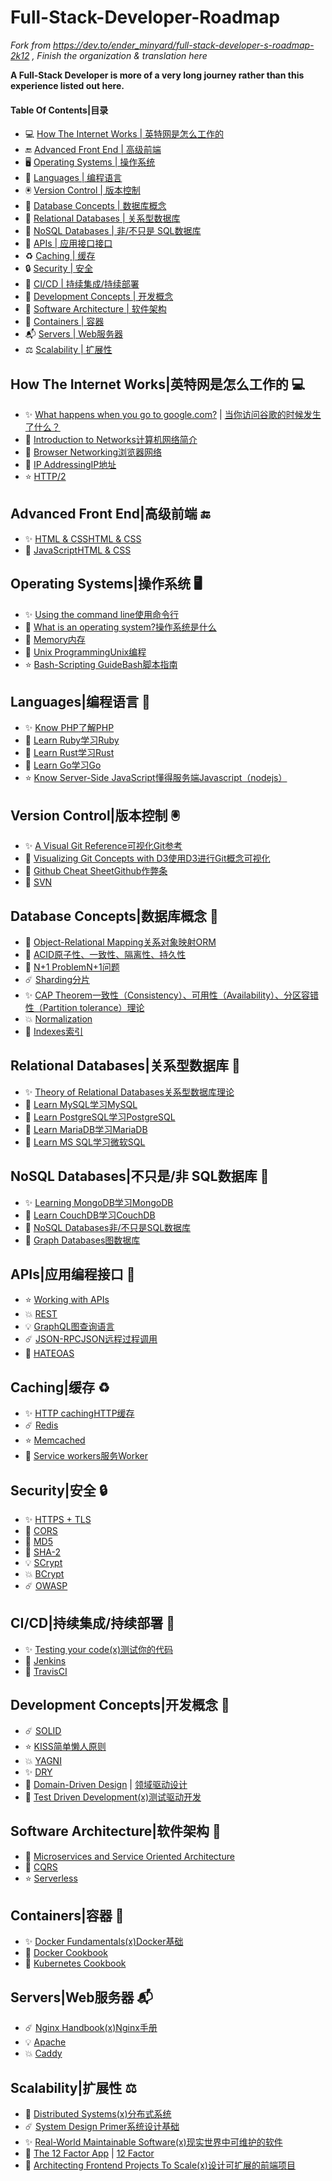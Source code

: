 # Full-Stack-Developer-Roadmap
 
 *Fork from https://dev.to/ender_minyard/full-stack-developer-s-roadmap-2k12 , Finish the organization & translation here*

**A Full-Stack Developer is more of a very long journey rather than this experience listed out here.**

#### Table Of Contents|目录

+ 💻 [How The Internet Works | 英特网是怎么工作的](#how-the-internet-works-)
+ 🔚 [Advanced Front End | 高级前端](#advanced-front-end-)
+ 🖥 [Operating Systems | 操作系统](#operatin-systems-)
+ 📕 [Languages | 编程语言](#languages-)
+ 🖲 [Version Control | 版本控制](#version-control-)
+ 📓 [Database Concepts | 数据库概念](#database-concepts-)
+ 📔 [Relational Databases | 关系型数据库](#relational-databases-)
+ 📗 [NoSQL Databases | 非/不只是 SQL数据库](#nosql-databases-)
+ 📨 [APIs | 应用接口接口](#apis-)
+ ♻️  [Caching | 缓存](#caching-)
+ 🔒 [Security | 安全](#security-)
+ 🧪 [CI/CD | 持续集成/持续部署](#ci-cd)
+ 📙 [Development Concepts | 开发概念](#development-concepts-)
+ 🏯 [Software Architecture | 软件架构](#software-architecture-)
+ 🧊 [Containers | 容器](#containers-)
+ 📬 [Servers | Web服务器](#servers-)
+ ⚖️ [Scalability | 扩展性](#scalability-)

## How The Internet Works|英特网是怎么工作的 💻

+ ✨ [What happens when you go to google.com?](./contents/what-happens-when-you-go-to-google-com.rst) | [当你访问谷歌的时候发生了什么？](./contents/what-happens-when-you-go-to-google-com_zh.rst)
+ 🎉 [Introduction to Networks](https://ocw.mit.edu/courses/electrical-engineering-and-computer-science/6-02-introduction-to-eecs-ii-digital-communication-systems-fall-2012/readings/)[计算机网络简介](https://www.bilibili.com/video/BV1c4411d7jb)
+ 💫 [Browser Networking](https://hpbn.co/)[浏览器网络]()
+ 🎊 [IP Addressing](https://pages.di.unipi.it/ricci/501302.pdf)[IP地址]()
+ ⭐️ [HTTP/2](https://daniel.haxx.se/http2/)[]()

## Advanced Front End|高级前端 🔚

+ ✨ [HTML & CSS](https://learn.shayhowe.com/advanced-html-css/)[HTML & CSS]()
+ 💫 [JavaScript](https://github.com/getify/You-Dont-Know-JS)[HTML & CSS]()

## Operating Systems|操作系统 🖥

+ ✨ [Using the command line](https://launchschool.com/books/command_line)[使用命令行]()
+ 🎉 [What is an operating system?](http://markburgess.org/os/os.pdf)[操作系统是什么](https://www.bilibili.com/video/BV1js411b7vg)
+ 💫 [Memory](https://www.akkadia.org/drepper/cpumemory.pdf)[内存](https://www.bilibili.com/video/BV1js411b7vg)
+ 🎊 [Unix Programming](http://catb.org/esr/writings/taoup/html/)[Unix编程]()
+ ⭐️ [Bash-Scripting Guide](https://tldp.org/LDP/abs/html/)[Bash脚本指南]()

## Languages|编程语言 📕

+ ✨ [Know PHP](https://en.wikibooks.org/wiki/PHP_Programming)[了解PHP]()
+ 🎉 [Learn Ruby](https://www.rubyguides.com/ruby-tutorial/)[学习Ruby]()
+ 💫 [Learn Rust](https://doc.rust-lang.org/stable/rust-by-example/)[学习Rust]()
+ 🎊 [Learn Go](https://gobyexample.com/)[学习Go]()
+ ⭐️ [Know Server-Side JavaScript](https://github.com/maxogden/art-of-node)[懂得服务端Javascript（nodejs）]()

## Version Control|版本控制 🖲

+ ✨ [A Visual Git Reference](https://marklodato.github.io/visual-git-guide/index-en.html)[可视化Git参考](https://marklodato.github.io/visual-git-guide/index-zh-cn.html)
+ 🎉 [Visualizing Git Concepts with D3](https://onlywei.github.io/explain-git-with-d3/#)[使用D3进行Git概念可视化]()
+ 💫 [Github Cheat Sheet](https://github.com/tiimgreen/github-cheat-sheet)[Github作弊条]()
+ 🎊 [SVN](https://dev.to/rajbdilip/quick-svn-guide-for-git-users-svn-the-git-way-26al)[]()

## Database Concepts|数据库概念 📓

+ 🌟 [Object-Relational Mapping](https://dev.to/nielsenjared/what-is-object-relational-mapping-how-to-roll-your-own-javascript-orm-4ni3)[关系对象映射ORM]()
+ 🎉 [ACID](https://neo4j.com/blog/acid-vs-base-consistency-models-explained/)[原子性、一致性、隔离性、持久性]()
+ 💫 [N+1 Problem](https://medium.com/@bretdoucette/n-1-queries-and-how-to-avoid-them-a12f02345be5)[N+1问题]()
+ ☄️ [Sharding](https://www.digitalocean.com/community/tutorials/understanding-database-sharding)[分片]()
+ ✨ [CAP Theorem](http://www.julianbrowne.com/article/brewers-cap-theorem)[一致性（Consistency）、可用性（Availability）、分区容错性（Partition tolerance）理论]()
+ 💥 [Normalization](https://dev.to/nexttech/database-normalization-explained-5b1a)[]()
+ 🌟 [Indexes](https://dev.to/helenanders26/sql-series-speed-up-your-queries-with-indexes-3c83)[索引]()

## Relational Databases|关系型数据库 📔

+ ✨ [Theory of Relational Databases](https://web.cecs.pdx.edu/~maier/TheoryBook/TRD.html)[关系型数据库理论]()
+ 🎉 [Learn MySQL](https://www.techotopia.com/index.php/MySQL_Essentials)[学习MySQL]()
+ 💫 [Learn PostgreSQL](https://www.syncfusion.com/ebooks/postgres)[学习PostgreSQL]()
+ 🎊 [Learn MariaDB](https://www.tutorialspoint.com/mariadb/index.htm)[学习MariaDB]()
+ 🌟 [Learn MS SQL](https://www.tutorialspoint.com/ms_sql_server/index.htm)[学习微软SQL]()

## NoSQL Databases|不只是/非 SQL数据库 📗

+ ✨ [Learning MongoDB](https://github.com/evanlucas/learnyoumongo)[学习MongoDB]()
+ 🎉 [Learn CouchDB](http://guide.couchdb.org/editions/1/en/index.html)[学习CouchDB]()
+ 💫 [NoSQL Databases](https://github.com/evanlucas/learnyoumongo)[非/不只是SQL数据库]()
+ 🎊 [Graph Databases](https://graphdatabases.com/)[图数据库]()

## APIs|应用编程接口 📨

+ ⭐️ [Working with APIs](https://launchschool.com/books/working_with_apis)[]()
+ 💥 [REST](https://dev.to/drminnaar/rest-api-guide-14n2)[]()
+ 💡 [GraphQL](https://dev.to/leonardomso/a-beginners-guide-to-graphql-3kjj)[图查询语言]()
+ ☄️ [JSON-RPC](https://dev.to/radixdlt/json-rpc-vs-rest-for-distributed-platform-apis-3n0m)[JSON远程过程调用]()
+ 🎉 [HATEOAS](https://restcookbook.com/Basics/hateoas/)[]()

## Caching|缓存 ♻️

+ ✨ [HTTP caching](https://developer.mozilla.org/en-US/docs/Web/HTTP/Caching)[HTTP缓存]()
+ ☄️ [Redis](https://openmymind.net/2012/1/23/The-Little-Redis-Book/)[]()
+ ⭐️ [Memcached](https://www.tutorialspoint.com/memcached/index.htm)[]()
+ 🚀 [Service workers](https://dev.to/blarzhernandez/javascript-service-workers-visualized-1683)[服务Worker]()

## Security|安全 🔒

+ ✨ [HTTPS + TLS](https://dev.to/ahmedatefae/web-security-knowledge-you-must-understand-it-part-i-https-tls-ssl-cors-csp-298l)[]()
+ 🎉 [CORS](https://dev.to/lydiahallie/cs-visualized-cors-5b8h)[]()
+ 💫 [MD5](https://dev.to/wagslane/very-basic-intro-to-hash-functions-sha-256-md-5-etc-399j)[]()
+ 🎊 [SHA-2](https://dev.to/wagslane/how-sha-2-works-step-by-step-sha-256-11ci)[]()
+ 💡 [SCrypt](https://dev.to/wagslane/very-basic-intro-to-the-scrypt-hash-7l5)[]()
+ 💥 [BCrypt](https://dev.to/sylviapap/bcrypt-explained-4k5c)[]()
+ ☄️ [OWASP](https://owasp.org/www-project-top-ten/)[]()

## CI/CD|持续集成/持续部署 🧪

+ ✨ [Testing your code](https://dev.to/thejessleigh/different-types-of-testing-explained-1ljo)[(x)测试你的代码]()
+ 🎉 [Jenkins](https://www.bogotobogo.com/DevOps/Jenkins/images/Intro_install/jenkins-the-definitive-guide.pdf)[]()
+ 💫 [TravisCI](https://github.com/dwyl/learn-travis)[]()

## Development Concepts|开发概念 📙

+ ☄️ [SOLID](https://dev.to/ham8821/solid-principles-to-start-with-object-oriented-programming-1e49)[]()
+ ⭐️ [KISS](https://dev.to/getd/kiss-keep-it-simple-short-my-tech-writing-principal-jjn)[简单懒人原则]()
+ 💥 [YAGNI](https://dev.to/gonedark/practicing-yagni-3n1d)[]()
+ ✨ [DRY](https://dev.to/codemouse92/clean-dry-solid-spaghetti-1lgm)[]()
+ 🎉 [Domain-Driven Design](http://www.infoq.com/minibooks/domain-driven-design-quickly) | [领域驱动设计](https://www.infoq.cn/minibook/domain-driven-design-quickly)
+ 🌟 [Test Driven Development](https://github.com/grzesiek-galezowski/tdd-ebook)[(x)测试驱动开发]()

## Software Architecture|软件架构 🏯

+ 💫 [Microservices and Service Oriented Architecture](https://www.oreilly.com/programming/free/files/microservices-vs-service-oriented-architecture.pdf)[]()
+ 🎊 [CQRS](https://msdn.microsoft.com/en-us/library/jj554200.aspx)[]()
+ ⭐️ [Serverless](https://docs.microsoft.com/en-us/dotnet/standard/serverless-architecture/)[]()

## Containers|容器 🧊

+ ✨ [Docker Fundamentals](https://dev.to/skaytech/docker-fundamentals-2ibi)[(x)Docker基础]()
+ 🎉 [Docker Cookbook](https://www.packtpub.com/free-ebooks/docker-cookbook-second-edition)
+ 💫 [Kubernetes Cookbook](https://www.packtpub.com/free-ebooks/kubernetes-cookbook-second-edition)

## Servers|Web服务器 📬

+ ☄️ [Nginx Handbook](https://github.com/trimstray/nginx-admins-handbook)[(x)Nginx手册]()
+ 💡 [Apache](https://httpd.apache.org/)
+ 💥 [Caddy](https://caddyserver.com/)

## Scalability|扩展性 ⚖️

+ 💫 [Distributed Systems](http://book.mixu.net/distsys/single-page.html)[(x)分布式系统]()
+ ☄️ [System Design Primer](https://github.com/donnemartin/system-design-primer)[系统设计基础]()
+ ✨ [Real-World Maintainable Software](https://www.oreilly.com/content/real-world-maintainable-software/)[(x)现实世界中可维护的软件]()
+ 🎉 [The 12 Factor App](https://12factor.net/) | [12 Factor](https://12factor.net/zh_cn/)
+ 🌟 [Architecting Frontend Projects To Scale](https://dev.to/mmcshinsky/why-frontend-architecture-matters-1ldj)[(x)设计可扩展的前端项目]()

